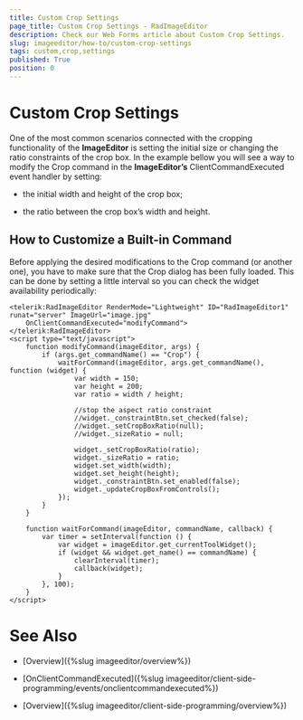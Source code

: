 ```yaml
---
title: Custom Crop Settings
page_title: Custom Crop Settings - RadImageEditor
description: Check our Web Forms article about Custom Crop Settings.
slug: imageeditor/how-to/custom-crop-settings
tags: custom,crop,settings
published: True
position: 0
---
```


# Custom Crop Settings



One of the most common scenarios connected with the cropping functionality of the **ImageEditor** is setting the initial size or changing the ratio	constraints of the crop box. In the example bellow you will see a way to modify the Crop command in the **ImageEditor’s** ClientCommandExecuted event handler by setting:

* the initial width and height of the crop box;

* the ratio between the crop box’s width and height.

## How to Customize a Built-in Command

Before applying the desired modifications to the Crop command (or another one), you have to make sure that the Crop dialog has been fully loaded.	This can be done by setting a little interval so you can check the widget availability periodically:

````ASP.NET
<telerik:RadImageEditor RenderMode="Lightweight" ID="RadImageEditor1" runat="server" ImageUrl="image.jpg"
	OnClientCommandExecuted="modifyCommand">
</telerik:RadImageEditor>
<script type="text/javascript">
	function modifyCommand(imageEditor, args) {
		if (args.get_commandName() == "Crop") {
			waitForCommand(imageEditor, args.get_commandName(), function (widget) {
				var width = 150;
				var height = 200;
				var ratio = width / height;

				//stop the aspect ratio constraint
				//widget._constraintBtn.set_checked(false); 
				//widget._setCropBoxRatio(null);
				//widget._sizeRatio = null;

				widget._setCropBoxRatio(ratio);
				widget._sizeRatio = ratio;
				widget.set_width(width);
				widget.set_height(height);
				widget._constraintBtn.set_enabled(false);
				widget._updateCropBoxFromControls();
			});
		}
	}

	function waitForCommand(imageEditor, commandName, callback) {
		var timer = setInterval(function () {
			var widget = imageEditor.get_currentToolWidget();
			if (widget && widget.get_name() == commandName) {
				clearInterval(timer);
				callback(widget);
			}
		}, 100);
	}
</script>
````



# See Also

 * [Overview]({%slug imageeditor/overview%})

 * [OnClientCommandExecuted]({%slug imageeditor/client-side-programming/events/onclientcommandexecuted%})

 * [Overview]({%slug imageeditor/client-side-programming/overview%})
